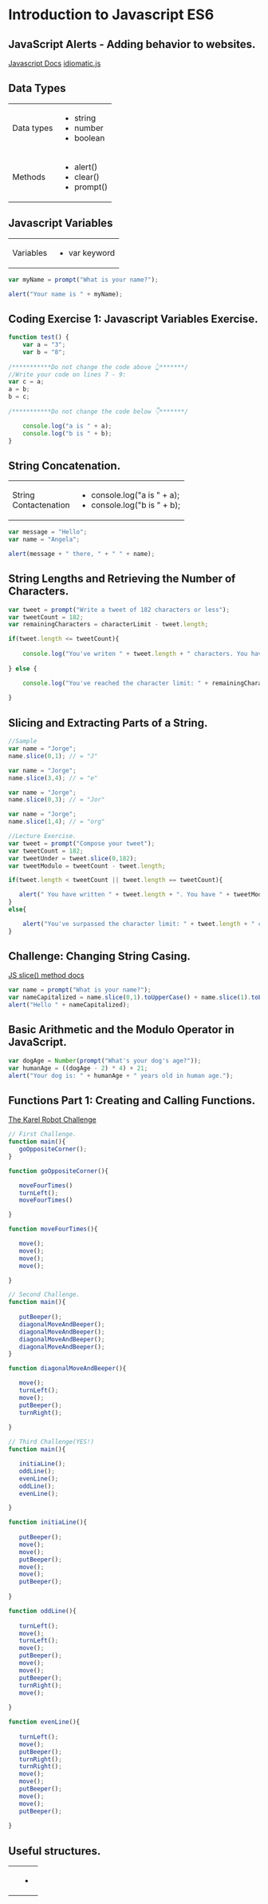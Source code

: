 # Introduction to Javascript ES6
## JavaScript Alerts - Adding behavior to websites.
[Javascript Docs](https://developer.mozilla.org/en-US/docs/Web/JavaScript)
[idiomatic.js](https://github.com/rwaldron/idiomatic.js)

## Data Types
<table>
        <thead>
        <thead>
        <tbody>
            <tr>
                <td>Data types</td>
                <td>
                    <ul>
                        <li>string</li>
                        <li>number</li>
                        <li>boolean</li>
                    </ul>
                </td>
            </tr>
            <tr>
                <td>Methods</td>
                <td>
                    <ul>
                        <li>alert()</li>
                        <li>clear()</li>
                        <li>prompt()</li>
                    </ul>
                </td>
            </tr>
        </tbody>
</table>

## Javascript Variables
<table>
    <tr>
        <thead>
        <thead>
    </tr>
    <tr>
        <tbody>
            <td>Variables</td>
            <td>
                <ul>
                    <li>var keyword</li>
                </ul>
            </td>
        </tbody>
    </tr>
</table>

```js
var myName = prompt("What is your name?");

alert("Your name is " + myName);
```
## Coding Exercise 1: Javascript Variables Exercise.
```js
function test() {
    var a = "3";
    var b = "8";
    
/***********Do not change the code above 👆*******/
//Write your code on lines 7 - 9:
var c = a;
a = b;
b = c;
    
/***********Do not change the code below 👇*******/

    console.log("a is " + a);
    console.log("b is " + b);
}
```
## String Concatenation.
<table>
    <tr>
        <thead>
        <thead>
    </tr>
    <tr>
        <tbody>
            <td>String</br> Contactenation</td>
            <td>
                <ul>
                    <li>console.log("a is " + a);</li>
                    <li>console.log("b is " + b);</li>
                </ul>
            </td>
        </tbody>
    </tr>
</table>

```js
var message = "Hello";
var name = "Angela";

alert(message + " there, " + " " + name);
```
## String Lengths and Retrieving the Number of Characters.
```js
var tweet = prompt("Write a tweet of 182 characters or less");
var tweetCount = 182;
var remainingCharacters = characterLimit - tweet.length;

if(tweet.length <= tweetCount){
    
    console.log("You've writen " + tweet.length + " characters. You have " + remainingCharacters + " characters left.");
    
} else {

    console.log("You've reached the character limit: " + remainingCharacters);
    
}
```
## Slicing and Extracting Parts of a String.
```js
//Sample
var name = "Jorge";
name.slice(0,1); // = "J"

var name = "Jorge";
name.slice(3,4); // = "e"

var name = "Jorge";
name.slice(0,3); // = "Jor"

var name = "Jorge";
name.slice(1,4); // = "org"

//Lecture Exercise.
var tweet = prompt("Compose your tweet");
var tweetCount = 182;
var tweetUnder = tweet.slice(0,182);
var tweetModulo = tweetCount - tweet.length;

if(tweet.length < tweetCount || tweet.length == tweetCount){

   alert(" You have written " + tweet.length + ". You have " + tweetModulo +" characters left. " + tweetUnder); 
}
else{

    alert("You've surpassed the character limit: " + tweet.length + " characters. " + tweetUnder);
}
```
## Challenge: Changing String Casing.
[JS slice() method docs](https://www.w3schools.com/jsref/jsref_slice_string.asp)
```js
var name = prompt("What is your name?");
var nameCapitalized = name.slice(0,1).toUpperCase() + name.slice(1).toLowerCase();
alert("Hello " + nameCapitalized);
```
## Basic Arithmetic and the Modulo Operator in JavaScript.
```js
var dogAge = Number(prompt("What's your dog's age?"));
var humanAge = ((dogAge - 2) * 4) + 21;
alert("Your dog is: " + humanAge + " years old in human age.");
```
## Functions Part 1: Creating and Calling Functions.
[The Karel Robot Challenge](https://web.stanford.edu/~cpiech/karel/ide.html)
```js
// First Challenge.
function main(){
   goOppositeCorner();
}

function goOppositeCorner(){

   moveFourTimes()
   turnLeft();
   moveFourTimes()

}

function moveFourTimes(){

   move();
   move();
   move();
   move();

}

// Second Challenge.
function main(){
   
   putBeeper();
   diagonalMoveAndBeeper();
   diagonalMoveAndBeeper();
   diagonalMoveAndBeeper();
   diagonalMoveAndBeeper();
}

function diagonalMoveAndBeeper(){

   move();
   turnLeft();
   move();
   putBeeper();
   turnRight();
   
}

// Third Challenge(YES!)
function main(){

   initiaLine();
   oddLine();
   evenLine();
   oddLine();
   evenLine();

}

function initiaLine(){
   
   putBeeper();
   move();
   move();
   putBeeper();
   move();
   move();
   putBeeper();
   
}

function oddLine(){
   
   turnLeft();
   move();
   turnLeft();
   move();
   putBeeper();
   move();
   move();
   putBeeper();
   turnRight();
   move();
   
}

function evenLine(){
   
   turnLeft(); 
   move();
   putBeeper();
   turnRight();
   turnRight();
   move();
   move();
   putBeeper();
   move();
   move();
   putBeeper();   
   
}


```
## Useful structures.
<table>
    <tr>
        <thead>
        <thead>
    </tr>
    <tr>
        <tbody>
            <td></td>
            <td>
                <ul>
                    <li></li>
                </ul>
            </td>
        </tbody>
    </tr>
</table>

```js

```